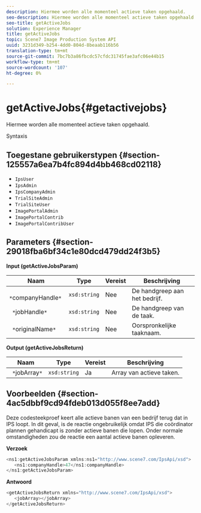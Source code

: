 ```yaml
---
description: Hiermee worden alle momenteel actieve taken opgehaald.
seo-description: Hiermee worden alle momenteel actieve taken opgehaald.
seo-title: getActiveJobs
solution: Experience Manager
title: getActiveJobs
topic: Scene7 Image Production System API
uuid: 3231d349-b254-4dd0-804d-8beaab116b56
translation-type: tm+mt
source-git-commit: 7bc7b3a86fbcdc57cfdc31745fae3afc06e44b15
workflow-type: tm+mt
source-wordcount: '107'
ht-degree: 0%

---
```



# getActiveJobs{#getactivejobs}

Hiermee worden alle momenteel actieve taken opgehaald.

Syntaxis

## Toegestane gebruikerstypen {#section-125557a6ea7b4fc894d4bb468cd02118}

* `IpsUser`
* `IpsAdmin`
* `IpsCompanyAdmin`
* `TrialSiteAdmin`
* `TrialSiteUser`
* `ImagePortalAdmin`
* `ImagePortalContrib`
* `ImagePortalContribUser`

## Parameters {#section-29018fba6bf34c1e80dcd479dd24f3b5}

**Input (getActiveJobsParam)**

| Naam | Type | Vereist | Beschrijving |
|---|---|---|---|
| ` *`companyHandle`*` | `xsd:string` | Nee | De handgreep aan het bedrijf. |
| ` *`jobHandle`*` | `xsd:string` | Nee | De handgreep van de taak. |
| ` *`originalName`*` | `xsd:string` | Nee | Oorspronkelijke taaknaam. |

**Output (getActiveJobsReturn)**

| Naam | Type | Vereist | Beschrijving |
|---|---|---|---|
| ` *`jobArray`*` | `xsd:string` | Ja | Array van actieve taken. |

## Voorbeelden {#section-4ac5dbbf9cd94fdeb013d055f8ee7add}

Deze codesteekproef keert alle actieve banen van een bedrijf terug dat in IPS loopt. In dit geval, is de reactie ongebruikelijk omdat IPS die coördinator plannen gehandicapt is zonder actieve banen die lopen. Onder normale omstandigheden zou de reactie een aantal actieve banen opleveren.

**Verzoek**

```java
<ns1:getActiveJobsParam xmlns:ns1="http://www.scene7.com/IpsApi/xsd">
   <ns1:companyHandle>47</ns1:companyHandle>
</ns1:getActiveJobsParam>
```

**Antwoord**

```java
<getActiveJobsReturn xmlns="http://www.scene7.com/IpsApi/xsd">
   <jobArray></jobArray>
</getActiveJobsReturn>
```

